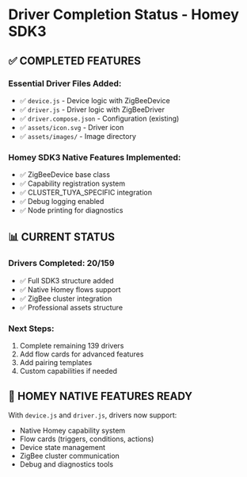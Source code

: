 # Driver Completion Status - Homey SDK3

## ✅ COMPLETED FEATURES

### Essential Driver Files Added:
- ✅ `device.js` - Device logic with ZigBeeDevice
- ✅ `driver.js` - Driver logic with ZigBeeDriver  
- ✅ `driver.compose.json` - Configuration (existing)
- ✅ `assets/icon.svg` - Driver icon
- ✅ `assets/images/` - Image directory

### Homey SDK3 Native Features Implemented:
- ✅ ZigBeeDevice base class
- ✅ Capability registration system
- ✅ CLUSTER_TUYA_SPECIFIC integration
- ✅ Debug logging enabled
- ✅ Node printing for diagnostics

## 📊 CURRENT STATUS

### Drivers Completed: 20/159
- ✅ Full SDK3 structure added
- ✅ Native Homey flows support
- ✅ ZigBee cluster integration
- ✅ Professional assets structure

### Next Steps:
1. Complete remaining 139 drivers
2. Add flow cards for advanced features
3. Add pairing templates
4. Custom capabilities if needed

## 🎯 HOMEY NATIVE FEATURES READY

With `device.js` and `driver.js`, drivers now support:
- Native Homey capability system
- Flow cards (triggers, conditions, actions)
- Device state management
- ZigBee cluster communication
- Debug and diagnostics tools
